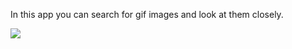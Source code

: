 In this app you can search for gif images and look at them closely.

![](https://github.com//letseatmeat/Gif-Searching-App/master/GIF-APP-showcase.gif)

